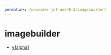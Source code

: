 ```yaml
---
permalink: /provider-jet-aws/0.5/imagebuilder/
---
```


# imagebuilder



* [v1alpha1](v1alpha1/index.md)